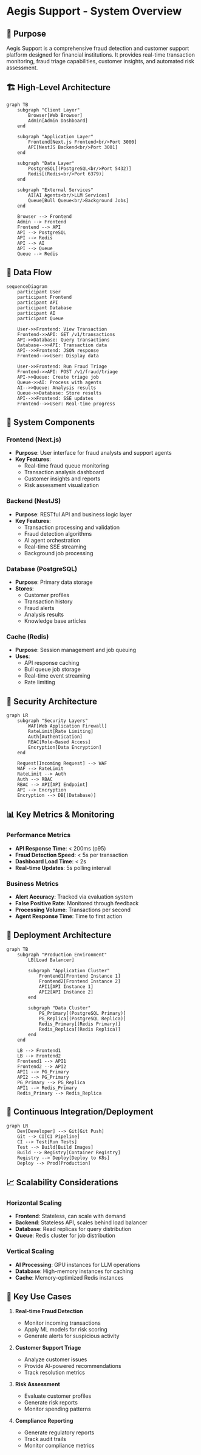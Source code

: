 # Aegis Support - System Overview

## 🎯 Purpose

Aegis Support is a comprehensive fraud detection and customer support platform designed for financial institutions. It provides real-time transaction monitoring, fraud triage capabilities, customer insights, and automated risk assessment.

## 🏗️ High-Level Architecture

```mermaid
graph TB
    subgraph "Client Layer"
        Browser[Web Browser]
        Admin[Admin Dashboard]
    end
    
    subgraph "Application Layer"
        Frontend[Next.js Frontend<br/>Port 3000]
        API[NestJS Backend<br/>Port 3001]
    end
    
    subgraph "Data Layer"
        PostgreSQL[(PostgreSQL<br/>Port 5432)]
        Redis[(Redis<br/>Port 6379)]
    end
    
    subgraph "External Services"
        AI[AI Agents<br/>LLM Services]
        Queue[Bull Queue<br/>Background Jobs]
    end
    
    Browser --> Frontend
    Admin --> Frontend
    Frontend --> API
    API --> PostgreSQL
    API --> Redis
    API --> AI
    API --> Queue
    Queue --> Redis
```

## 🔄 Data Flow

```mermaid
sequenceDiagram
    participant User
    participant Frontend
    participant API
    participant Database
    participant AI
    participant Queue
    
    User->>Frontend: View Transaction
    Frontend->>API: GET /v1/transactions
    API->>Database: Query transactions
    Database-->>API: Transaction data
    API-->>Frontend: JSON response
    Frontend-->>User: Display data
    
    User->>Frontend: Run Fraud Triage
    Frontend->>API: POST /v1/fraud/triage
    API->>Queue: Create triage job
    Queue->>AI: Process with agents
    AI-->>Queue: Analysis results
    Queue->>Database: Store results
    API-->>Frontend: SSE updates
    Frontend-->>User: Real-time progress
```

## 🧩 System Components

### Frontend (Next.js)
- **Purpose**: User interface for fraud analysts and support agents
- **Key Features**:
  - Real-time fraud queue monitoring
  - Transaction analysis dashboard
  - Customer insights and reports
  - Risk assessment visualization

### Backend (NestJS)
- **Purpose**: RESTful API and business logic layer
- **Key Features**:
  - Transaction processing and validation
  - Fraud detection algorithms
  - AI agent orchestration
  - Real-time SSE streaming
  - Background job processing

### Database (PostgreSQL)
- **Purpose**: Primary data storage
- **Stores**:
  - Customer profiles
  - Transaction history
  - Fraud alerts
  - Analysis results
  - Knowledge base articles

### Cache (Redis)
- **Purpose**: Session management and job queuing
- **Uses**:
  - API response caching
  - Bull queue job storage
  - Real-time event streaming
  - Rate limiting

## 🔐 Security Architecture

```mermaid
graph LR
    subgraph "Security Layers"
        WAF[Web Application Firewall]
        RateLimit[Rate Limiting]
        Auth[Authentication]
        RBAC[Role-Based Access]
        Encryption[Data Encryption]
    end
    
    Request[Incoming Request] --> WAF
    WAF --> RateLimit
    RateLimit --> Auth
    Auth --> RBAC
    RBAC --> API[API Endpoint]
    API --> Encryption
    Encryption --> DB[(Database)]
```

## 📊 Key Metrics & Monitoring

### Performance Metrics
- **API Response Time**: < 200ms (p95)
- **Fraud Detection Speed**: < 5s per transaction
- **Dashboard Load Time**: < 2s
- **Real-time Updates**: 5s polling interval

### Business Metrics
- **Alert Accuracy**: Tracked via evaluation system
- **False Positive Rate**: Monitored through feedback
- **Processing Volume**: Transactions per second
- **Agent Response Time**: Time to first action

## 🚀 Deployment Architecture

```mermaid
graph TB
    subgraph "Production Environment"
        LB[Load Balancer]
        
        subgraph "Application Cluster"
            Frontend1[Frontend Instance 1]
            Frontend2[Frontend Instance 2]
            API1[API Instance 1]
            API2[API Instance 2]
        end
        
        subgraph "Data Cluster"
            PG_Primary[(PostgreSQL Primary)]
            PG_Replica[(PostgreSQL Replica)]
            Redis_Primary[(Redis Primary)]
            Redis_Replica[(Redis Replica)]
        end
    end
    
    LB --> Frontend1
    LB --> Frontend2
    Frontend1 --> API1
    Frontend2 --> API2
    API1 --> PG_Primary
    API2 --> PG_Primary
    PG_Primary --> PG_Replica
    API1 --> Redis_Primary
    Redis_Primary --> Redis_Replica
```

## 🔄 Continuous Integration/Deployment

```mermaid
graph LR
    Dev[Developer] --> Git[Git Push]
    Git --> CI[CI Pipeline]
    CI --> Test[Run Tests]
    Test --> Build[Build Images]
    Build --> Registry[Container Registry]
    Registry --> Deploy[Deploy to K8s]
    Deploy --> Prod[Production]
```

## 📈 Scalability Considerations

### Horizontal Scaling
- **Frontend**: Stateless, can scale with demand
- **Backend**: Stateless API, scales behind load balancer
- **Database**: Read replicas for query distribution
- **Queue**: Redis cluster for job distribution

### Vertical Scaling
- **AI Processing**: GPU instances for LLM operations
- **Database**: High-memory instances for caching
- **Cache**: Memory-optimized Redis instances

## 🎯 Key Use Cases

1. **Real-time Fraud Detection**
   - Monitor incoming transactions
   - Apply ML models for risk scoring
   - Generate alerts for suspicious activity

2. **Customer Support Triage**
   - Analyze customer issues
   - Provide AI-powered recommendations
   - Track resolution metrics

3. **Risk Assessment**
   - Evaluate customer profiles
   - Generate risk reports
   - Monitor spending patterns

4. **Compliance Reporting**
   - Generate regulatory reports
   - Track audit trails
   - Monitor compliance metrics